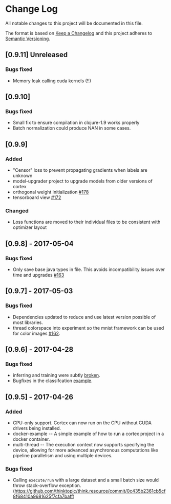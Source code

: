 # Change Log
All notable changes to this project will be documented in this file.

The format is based on [Keep a Changelog](http://keepachangelog.com/)
and this project adheres to [Semantic Versioning](http://semver.org/).

## [0.9.11] Unreleased
### Bugs fixed
- Memory leak calling cuda kernels (!!)

## [0.9.10]
### Bugs fixed
- Small fix to ensure compilation in clojure-1.9 works properly
- Batch normalization could produce NAN in some cases.

## [0.9.9]
### Added
- "Censor" loss to prevent propagating gradients when labels are unknown
- model-upgrader project to upgrade models from older versions of cortex
- orthogonal weight initialization [#178](https://github.com/thinktopic/cortex/pull/178)
- tensorboard view [#172](https://github.com/thinktopic/cortex/pull/172)

### Changed
- Loss functions are moved to their individual files to be consistent with optimizer layout

## [0.9.8] - 2017-05-04
### Bugs fixed
- Only save base java types in file.  This avoids incompatibility issues over time and upgrades [#163](https://github.com/thinktopic/cortex/pull/163)

## [0.9.7] - 2017-05-03
### Bugs fixed
- Dependencies updated to reduce and use latest version possible of most libraries.
- thread colorspace into experiment so the mnist framework can be used for color images [#162](https://github.com/thinktopic/cortex/pull/162).


## [0.9.6] - 2017-04-28
### Bugs fixed
- inferring and training were subtly [broken](https://github.com/thinktopic/cortex/pull/161).
- Bugfixes in the classifcation [example](https://github.com/thinktopic/cortex/pull/159).


## [0.9.5] - 2017-04-26
### Added
- CPU-only support. Cortex can now run on the CPU without CUDA drivers being installed.
- docker-example -- A simple example of how to run a cortex project in a docker container.
- multi-thread -- The execution context now supports specifying the device, allowing for more advanced asynchronous computations like pipeline parallelism and using multiple devices.

### Bugs fixed
- Calling `execute/run` with a large dataset and a small batch size would throw stack-overflow exception. (https://github.com/thinktopic/think.resource/commit/0c435b2361cb5cf8f68410a9681625f7cfa7baff)
